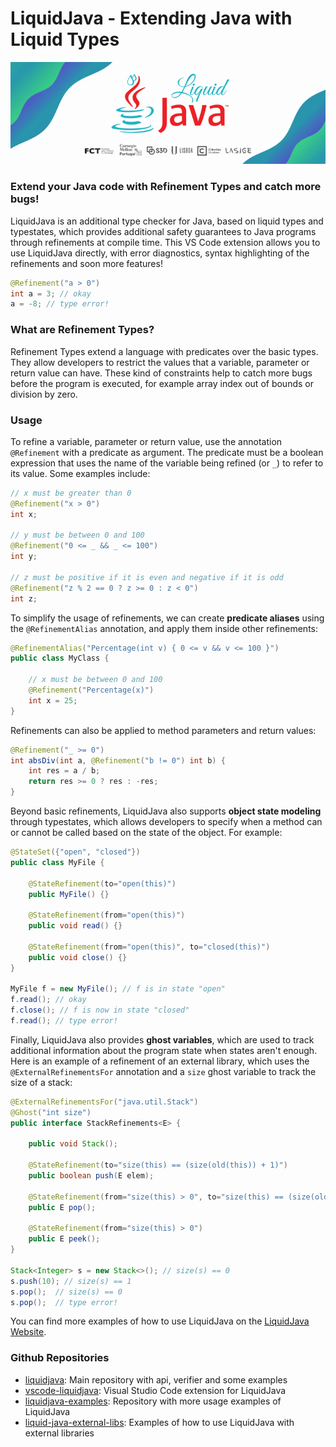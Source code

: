 # LiquidJava - Extending Java with Liquid Types

![](https://raw.githubusercontent.com/CatarinaGamboa/liquidjava/refs/heads/main/docs/design/figs/banner.gif)

### Extend your Java code with Refinement Types and catch more bugs!

LiquidJava is an additional type checker for Java, based on liquid types and typestates, which provides additional safety guarantees to Java programs through refinements at compile time. This VS Code extension allows you to use LiquidJava directly, with error diagnostics, syntax highlighting of the refinements and soon more features!

```java
@Refinement("a > 0")
int a = 3; // okay
a = -8; // type error!
```

### What are Refinement Types?

Refinement Types extend a language with predicates over the basic types. They allow developers to restrict the values that a variable, parameter or return value can have. These kind of constraints help to catch more bugs before the program is executed, for example array index out of bounds or division by zero.

### Usage

To refine a variable, parameter or return value, use the annotation `@Refinement` with a predicate as argument. The predicate must be a boolean expression that uses the name of the variable being refined (or `_`) to refer to its value. Some examples include:

```java
// x must be greater than 0
@Refinement("x > 0")
int x;

// y must be between 0 and 100
@Refinement("0 <= _ && _ <= 100")
int y;

// z must be positive if it is even and negative if it is odd
@Refinement("z % 2 == 0 ? z >= 0 : z < 0")
int z;
```

To simplify the usage of refinements, we can create **predicate aliases** using the `@RefinementAlias` annotation, and apply them inside other refinements:

```java
@RefinementAlias("Percentage(int v) { 0 <= v && v <= 100 }")
public class MyClass {

    // x must be between 0 and 100
    @Refinement("Percentage(x)")
    int x = 25;
}
```

Refinements can also be applied to method parameters and return values:

```java
@Refinement("_ >= 0")
int absDiv(int a, @Refinement("b != 0") int b) {
    int res = a / b;
    return res >= 0 ? res : -res;
}
```

Beyond basic refinements, LiquidJava also supports **object state modeling** through typestates, which allows developers to specify when a method can or cannot be called based on the state of the object. For example:

```java
@StateSet({"open", "closed"})
public class MyFile {

    @StateRefinement(to="open(this)")
    public MyFile() {}

    @StateRefinement(from="open(this)")
    public void read() {}

    @StateRefinement(from="open(this)", to="closed(this)")
    public void close() {}
}

MyFile f = new MyFile(); // f is in state "open"
f.read(); // okay
f.close(); // f is now in state "closed"
f.read(); // type error!
```

Finally, LiquidJava also provides **ghost variables**, which are used to track additional information about the program state when states aren't enough. Here is an example of a refinement of an external library, which uses the `@ExternalRefinementsFor` annotation and a `size` ghost variable to track the size of a stack:

```java
@ExternalRefinementsFor("java.util.Stack")
@Ghost("int size")
public interface StackRefinements<E> {

	public void Stack();

	@StateRefinement(to="size(this) == (size(old(this)) + 1)")
	public boolean push(E elem);

	@StateRefinement(from="size(this) > 0", to="size(this) == (size(old(this)) - 1)")
	public E pop();

	@StateRefinement(from="size(this) > 0")
	public E peek();
}

Stack<Integer> s = new Stack<>(); // size(s) == 0
s.push(10); // size(s) == 1
s.pop();  // size(s) == 0
s.pop();  // type error!

```
You can find more examples of how to use LiquidJava on the [LiquidJava Website](https://catarinagamboa.github.io/liquidjava.html).

### Github Repositories

- [liquidjava](https://github.com/CatarinaGamboa/liquidjava): Main repository with api, verifier and some examples
- [vscode-liquidjava](https://github.com/CatarinaGamboa/vscode-liquidjava): Visual Studio Code extension for LiquidJava
- [liquidjava-examples](https://github.com/CatarinaGamboa/liquidjava-examples): Repository with more usage examples of LiquidJava
- [liquid-java-external-libs](https://github.com/CatarinaGamboa/liquid-java-external-libs): Examples of how to use LiquidJava with external libraries
